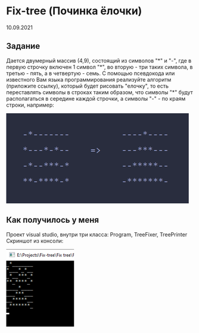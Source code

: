 # Fix-tree (Починка ёлочки)
10.09.2021

## Задание
Дается двумерный массив (4,9), состоящий из символов "\*" и "-", где в первую строчку включен 1 символ "\*", во вторую - три таких символа, в третью - пять, а в четвертую - семь. С помощью псевдокода или известного Вам языка программирования реализуйте алгоритм (приложите ссылку), который будет рисовать "елочку", то есть переставлять символы в строках таким образом, что символы "\*" будут располагаться в середине каждой строчки, а символы "-" - по краям строки, например:

![Example1](/Examples/example1.png)

## Как получилось у меня
Проект visual studio, внутри три класса: Program, TreeFixer, TreePrinter
Скриншот из консоли:

![Example2](/Examples/example2.png)
